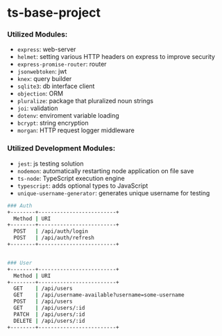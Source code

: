 # ts-base-project

### Utilized Modules:
- <code>express</code>: web-server
- <code>helmet</code>: setting various HTTP headers on express to improve security
- <code>express-promise-router</code>: router
- <code>jsonwebtoken</code>: jwt
- <code>knex</code>: query builder
- <code>sqlite3</code>: db interface client
- <code>objection</code>: ORM
- <code>pluralize</code>: package that pluralized noun strings
- <code>joi</code>: validation
- <code>dotenv</code>: enviroment variable loading
- <code>bcrypt</code>: string encryption
- <code>morgan</code>: HTTP request logger middleware

### Utilized Development Modules:
- <code>jest</code>: js testing solution
- <code>nodemon</code>: automatically restarting node application on file save
- <code>ts-node</code>: TypeScript execution engine
- <code>typescript</code>: adds optional types to JavaScript
- <code>unique-username-generator</code>: generates unique username for testing

```bash
### Auth
+--------+-------------------------+
  Method | URI
+--------+-------------------------+
  POST   | /api/auth/login
  POST   | /api/auth/refresh
+--------+-------------------------+


### User
+--------+-------------------------+
  Method | URI
+--------+-------------------------+
  GET    | /api/users
  GET    | /api/username-available?username=some-username
  POST   | /api/users
  GET    | /api/users/:id
  PATCH  | /api/users/:id
  DELETE | /api/users/:id
+--------+-------------------------+
```